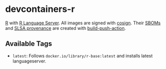 # devcontainers-r

[R](https://www.r-project.org/) with [R Language Server](https://github.com/REditorSupport/languageserver). All images
are signed with [cosign](https://github.com/sigstore/cosign). Their [SBOMs](https://ntia.gov/page/software-bill-materials)
and [SLSA provenance](https://slsa.dev/provenance/) are created with [build-push-action](https://github.com/docker/build-push-action).

## Available Tags

- `latest`: Follows `docker.io/library/r-base:latest` and installs latest languageserver.
